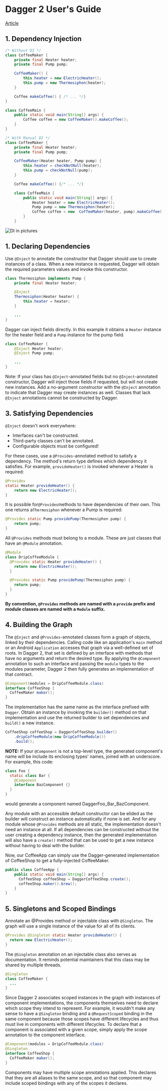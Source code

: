 # Dagger 2 User's Guide

[Article](https://google.github.io/dagger/users-guide)

## 1\. Dependency Injection

```java
/* Without DI */
class CoffeeMaker {
    private final Heater heater;
    private final Pump pump;

    CoffeeMaker() {
        this.heater = new ElectricHeater();
        this.pump = new Thermosiphon(heater);
    }

    Coffee makeCoffee() { /* ... */}
}

class CoffeeMain {
    public static void main(String[] args) {
        Coffee coffee = new CoffeeMaker().makeCoffee();
    }
}
```

```java
/* With Manual DI */
class CoffeeMaker {
    private final Heater heater;
    private final Pump pump;

    CoffeeMaker(Heater heater, Pump pump) {
        this.heater = checkNotNull(heater);
        this.pump = checkNotNull(pump);
    }

    Coffee makeCoffee() {/* ... */}

    class CoffeeMain {
        public static void main(String[] args) {
            Heater heater = new ElectricHeater();
            Pump pump = new Thermosiphon(heater);
            Coffee coffee = new  CoffeeMaker(heater, pump).makeCoffee();
        }
    }
```

![DI in pictures](assets/di_in_pictures.png)

## 1\. Declaring Dependencies

Use `@Inject` to annotate the constructor that Dagger should use to create instances of a class. When a new instance is requested, Dagger will obtain the required parameters values and invoke this constructor.

```java
class Thermosiphon implements Pump {
    private final Heater heater;

    @Inject
    Thermosiphon(Heater heater) {
        this.heater = heater;
    }

    ...
}
```

Dagger can inject fields directly. In this example it obtains a `Heater` instance for the heater field and a `Pump` instance for the pump field.

```java
class CoffeeMaker {
    @Inject Heater heater;
    @Inject Pump pump;

    ...
}
```

Note: If your class has `@Inject`-annotated fields but no `@Inject`-annotated constructor, Dagger will inject those fields if requested, but will not create new instances. Add a no-argument constructor with the `@Inject` annotation to indicate that Dagger may create instances as well. Classes that lack `@Inject` annotations cannot be constructed by Dagger.

## 3\. Satisfying Dependencies

`@Inject` doesn't work everywhere:

- Interfaces can't be constructed.
- Third-party classes can't be annotated.
- Configurable objects must be configured!

For these cases, use a `@Provides`-annotated method to satisfy a dependency. The method's return type defines which dependency it satisfies. For example, `provideHeater()` is invoked whenever a Heater is required:

```java
@Provides
static Heater provideHeater() {
    return new ElectricHeater();
}
```

It is possible for`@Provides`methods to have dependencies of their own. This one returns a`Thermosiphon` whenever a Pump is required:

```java
@Provides static Pump providePump(Thermosiphon pump) {
    return pump;
}
```

All `@Provides` methods must belong to a module. These are just classes that have an `@Module` annotation.

```java
@Module
class DripCoffeeModule {
  @Provides static Heater provideHeater() {
    return new ElectricHeater();
  }

  @Provides static Pump providePump(Thermosiphon pump) {
    return pump;
  }
}
```

**By convention, `@Provides` methods are named with a `provide` prefix and module classes are named with a `Module` suffix.**

## 4\. Building the Graph

The `@Inject` and `@Provides`-annotated classes form a graph of objects, linked by their dependencies. Calling code like an application's `main` method or an Android `Application` accesses that graph via a well-defined set of roots. In Dagger 2, that set is defined by an interface with methods that have no arguments and return the desired type. By applying the `@Component` annotation to such an interface and passing the `module` types to the modules parameter, Dagger 2 then fully generates an implementation of that contract.

```java
@Component(modules = DripCoffeeModule.class)
interface CoffeeShop {
  CoffeeMaker maker();
}
```

The implementation has the same name as the interface prefixed with `Dagger`. Obtain an instance by invoking the `builder()` method on that implementation and use the returned builder to set dependencies and `build()` a new instance.

```java
CoffeeShop coffeeShop = DaggerCoffeeShop.builder()
    .dripCoffeeModule(new DripCoffeeModule())
    .build();
```

**NOTE:** If your `@Component` is not a top-level type, the generated component's name will be include its enclosing types' names, joined with an underscore. For example, this code:

```java
class Foo {
  static class Bar {
    @Component
    interface BazComponent {}
  }
}
```

would generate a component named DaggerFoo_Bar_BazComponent.

Any module with an accessible default constructor can be elided as the builder will construct an instance automatically if none is set. And for any module whose `@Provides` methods are all static, the implementation doesn't need an instance at all. If all dependencies can be constructed without the user creating a dependency instance, then the generated implementation will also have a `create()` method that can be used to get a new instance without having to deal with the builder.

Now, our CoffeeApp can simply use the Dagger-generated implementation of CoffeeShop to get a fully-injected CoffeeMaker.

```java
public class CoffeeApp {
    public static void main(String[] args) {
      CoffeeShop coffeeShop = DaggerCoffeeShop.create();
      coffeeShop.maker().brew();
    }
}
```

## 5\. Singletons and Scoped Bindings

Annotate an @Provides method or injectable class with `@Singleton`. The graph will use a single instance of the value for all of its clients.

```java
@Provides @Singleton static Heater provideHeater() {
  return new ElectricHeater();
}
```

The `@Singleton` annotation on an injectable class also serves as documentation. It reminds potential maintainers that this class may be shared by multiple threads.

```java
@Singleton
class CoffeeMaker {
  ...
}
```

Since Dagger 2 associates scoped instances in the graph with instances of component implementations, the components themselves need to declare which scope they intend to represent. For example, it wouldn't make any sense to have a `@Singleton` binding and a `@RequestScoped` binding in the same component because those scopes have different lifecycles and thus must live in components with different lifecycles. To declare that a component is associated with a given scope, simply apply the scope annotation to the component interface.

```java
@Component(modules = DripCoffeeModule.class)
@Singleton
interface CoffeeShop {
  CoffeeMaker maker();
}
```

Components may have multiple scope annotations applied. This declares that they are all aliases to the same scope, and so that component may include scoped bindings with any of the scopes it declares.
